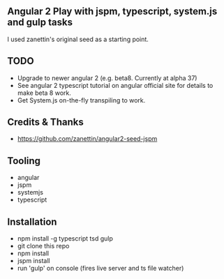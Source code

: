 ## Angular 2 Play with jspm, typescript, system.js and gulp tasks

I used zanettin's original seed as a starting point.

## TODO
- Upgrade to newer angular 2 (e.g. beta8.  Currently at alpha 37)
- See angular 2 typescript tutorial on angular official site for details
  to make beta 8 work.
- Get System.js on-the-fly transpiling to work.

## Credits & Thanks
- https://github.com/zanettin/angular2-seed-jspm

## Tooling
- angular
- jspm
- systemjs
- typescript

## Installation
- npm install -g typescript tsd gulp
- git clone this repo
- npm install
- jspm install
- run 'gulp' on console (fires live server and ts file watcher)
